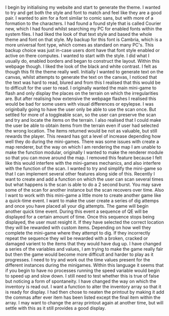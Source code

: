 I begin by initialising my website and start to generate the theme. I wanted to try and get both the style and font to match and feel like they are a good pair. I wanted to aim for a font similar to comic sans, but with more of a formation to the characters. I had found a found style that is called Courier new, which I had found whilst searching my PC for enabled fonts within the system files. I had liked the look of that text style and based the whole theme and font on that style. My backup for this font is Cambria, which is a more universal font type, which comes as standard on many PC's. This backup choice was just in-case users dont have that font style enabled or active on there computes.
I wanted to start with the style. I did what I usually do, enabled borders and began to construct the layout. Within this webpage though. I liked the look of the black and white contrast. I felt as though this fit the theme really well.
Initially I wanted to generate text on the canvas, whilst attempts to generate the text on the canvas, I noticed that the text was hard to read, blured and from this I realised that this would be to difficult for the user to read.
I originally wanted the main mini-game to flash and only display the places on the terrain on which the irregularities are. But after realising how extensive the webpage flashes I realised this would be bad for some users with visual differences or epylepse.
I was originbally going to have the user only be able to use the scan once. But settled for more of a toggleable scan, so the user can preserve the scan and try and locate the items on the terrain. I also realised that I could make the user be able to obtain items from the terrain even if user had selected the wrong location. The items returned would be not as valuable, but still rewards the player. This reward has got a level of increase depending how well they do during the mini-games.
There was some issues with create a map renderer, but the way on which I am rendering the map I am unable to make the function modular, originally I wanted to make the renderer module so that you can move around the map. I removed this feature because I felt like this would interfere with the mini-games mechanics, and also interfere with the function of the scan. I wanted to try and simplify the mini-game so that I can implement several other features along side of this. Recently I want to create and add a function on which the user can scan several times but what happens is the scan is able to do a 2 second burst. You may save some of the scan for another instance but the scan recovers over time. Also I want to work with this mini-game a little more to create another game like a quick-time event. I want to make the user create a series of dig attemps and once you have placed all your dig attempts. The game will begin another quick time event. During this event a sequence of QE will be displayed for a certain amount of time. Once this sequence stops being displayed, the user must resight it. If they have selected the correct location they will be rewarded with custom items. Depending on how well they complete the mini-game where they attempt to dig. If they incorrectly repeat the sequence they wil be rewarded with a broken, cracked or damaged varient to the items that they would have dug up.
I have changed a series of the variables and values, I am trying to make the game really fair but then the game would become more difficult and harder to play as it progresses.
I need to try and work out the time values present for the different instances during the minigames. Within this language it seems that if you begin to have no processes running the speed variable would begin to speed up and slow down. I still need to test whether this is true of false but noticing a form of spontaneity.
I have changed the way on which the inventory is read out. I want a function to alter the inventory array so that it is ready for display. I had then chose to neaten the printout by making it add the commas after ever item has been listed except the final item within the array. I may want to change the array printout again at another time, but will settle with this as it still provides a good display.